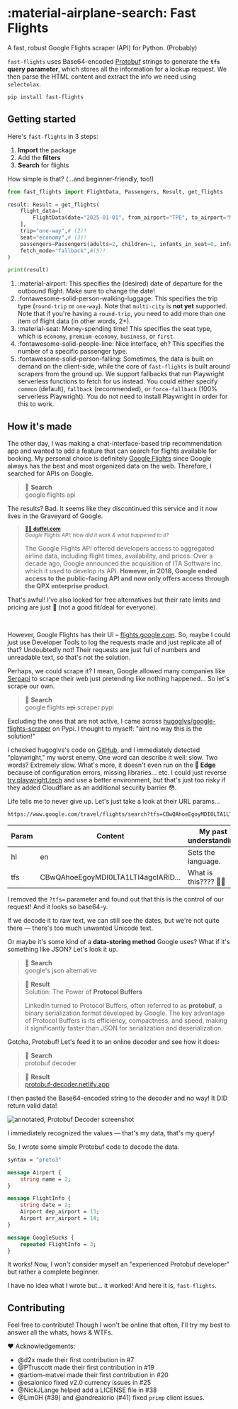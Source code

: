 # :material-airplane-search: Fast Flights
A fast, robust Google Flights scraper (API) for Python. (Probably)

`fast-flights` uses Base64-encoded [Protobuf](https://developers.google.com/protocol-buffers) strings to generate the **`tfs` query parameter**, which stores all the information for a lookup request. We then parse the HTML content and extract the info we need using `selectolax`.

```sh
pip install fast-flights
```

## Getting started
Here's `fast-flights` in 3 steps:

1. **Import** the package
2. Add the **filters**
3. **Search** for flights

How simple is that? (...and beginner-friendly, too!)

```python
from fast_flights import FlightData, Passengers, Result, get_flights

result: Result = get_flights(
    flight_data=[
        FlightData(date="2025-01-01", from_airport="TPE", to_airport="MYJ")# (1)!
    ],
    trip="one-way",# (2)!
    seat="economy",# (3)!
    passengers=Passengers(adults=2, children=1, infants_in_seat=0, infants_on_lap=0),# (4)!
    fetch_mode="fallback",#(5)!
)

print(result)
```

1. :material-airport: This specifies the (desired) date of departure for the outbound flight. Make sure to change the date!
2. :fontawesome-solid-person-walking-luggage: This specifies the trip type (`round-trip` or `one-way`). Note that `multi-city` is **not yet** supported. Note that if you're having a `round-trip`, you need to add more than one item of flight data (in other words, 2+).
3. :material-seat: Money-spending time! This specifies the seat type, which is `economy`, `premium-economy`, `business`, or `first`.
4. :fontawesome-solid-people-line: Nice interface, eh? This specifies the number of a specific passenger type.
5. :fontawesome-solid-person-falling: Sometimes, the data is built on demand on the client-side, while the core of `fast-flights` is built around scrapers from the ground up. We support fallbacks that run Playwright serverless functions to fetch for us instead. You could either specify `common` (default), `fallback` (recommended), or `force-fallback` (100% serverless Playwright). You do not need to install Playwright in order for this to work.

## How it's made

The other day, I was making a chat-interface-based trip recommendation app and wanted to add a feature that can search for flights available for booking. My personal choice is definitely [Google Flights](https://flights.google.com) since Google always has the best and most organized data on the web. Therefore, I searched for APIs on Google.

> 🔎 **Search** <br />
> google flights api

The results? Bad. It seems like they discontinued this service and it now lives in the Graveyard of Google.

> <sup><a href="https://duffel.com/blog/google-flights-api" target="_blank">🧏‍♂️ <b>duffel.com</b></a></sup><br />
> <sup><i>Google Flights API: How did it work & what happened to it?</i></b>
>
> The Google Flights API offered developers access to aggregated airline data, including flight times, availability, and prices. Over a decade ago, Google announced the acquisition of ITA Software Inc. which it used to develop its API. **However, in 2018, Google ended access to the public-facing API and now only offers access through the QPX enterprise product**.

That's awful! I've also looked for free alternatives but their rate limits and pricing are just 😬 (not a good fit/deal for everyone).

<br />

However, Google Flights has their UI – [flights.google.com](https://flights.google.com). So, maybe I could just use Developer Tools to log the requests made and just replicate all of that? Undoubtedly not! Their requests are just full of numbers and unreadable text, so that's not the solution.

Perhaps, we could scrape it? I mean, Google allowed many companies like [Serpapi](https://google.com/search?q=serpapi) to scrape their web just pretending like nothing happened... So let's scrape our own.

> 🔎 **Search** <br />
> google flights <s>api</s> scraper pypi

Excluding the ones that are not active, I came across [hugoglvs/google-flights-scraper](https://pypi.org/project/google-flights-scraper) on Pypi. I thought to myself: "aint no way this is the solution!"

I checked hugoglvs's code on [GitHub](https://github.com/hugoglvs/google-flights-scraper), and I immediately detected "playwright," my worst enemy. One word can describe it well: slow. Two words? Extremely slow. What's more, it doesn't even run on the **🗻 Edge** because of configuration errors, missing libraries... etc. I could just reverse [try.playwright.tech](https://try.playwright.tech) and use a better environment, but that's just too risky if they added Cloudflare as an additional security barrier 😳.

Life tells me to never give up. Let's just take a look at their URL params...

```markdown
https://www.google.com/travel/flights/search?tfs=CBwQAhoeEgoyMDI0LTA1LTI4agcIARIDVFBFcgcIARIDTVlKGh4SCjIwMjQtMDUtMzBqBwgBEgNNWUpyBwgBEgNUUEVAAUgBcAGCAQsI____________AZgBAQ&hl=en
```

| Param | Content | My past understanding |
|-------|---------|-----------------------|
| hl    | en      | Sets the language.    |
| tfs   | CBwQAhoeEgoyMDI0LTA1LTI4agcIARID… | What is this???? 🤮🤮 |

I removed the `?tfs=` parameter and found out that this is the control of our request! And it looks so base64-y.

If we decode it to raw text, we can still see the dates, but we're not quite there — there's too much unwanted Unicode text.

Or maybe it's some kind of a **data-storing method** Google uses? What if it's something like JSON? Let's look it up.

> 🔎 **Search** <br />
> google's json alternative

> 🐣 **Result**<br />
> Solution: The Power of **Protocol Buffers**
> 
> LinkedIn turned to Protocol Buffers, often referred to as **protobuf**, a binary serialization format developed by Google. The key advantage of Protocol Buffers is its efficiency, compactness, and speed, making it significantly faster than JSON for serialization and deserialization.

Gotcha, Protobuf! Let's feed it to an online decoder and see how it does:

> 🔎 **Search** <br />
> protobuf decoder

> 🐣 **Result**<br />
> [protobuf-decoder.netlify.app](https://protobuf-decoder.netlify.app)

I then pasted the Base64-encoded string to the decoder and no way! It DID return valid data!

![annotated, Protobuf Decoder screenshot](https://github.com/AWeirdDev/flights/assets/90096971/77dfb097-f961-4494-be88-3640763dbc8c)

I immediately recognized the values — that's my data, that's my query!

So, I wrote some simple Protobuf code to decode the data.

```protobuf
syntax = "proto3"

message Airport {
    string name = 2;
}

message FlightInfo {
    string date = 2;
    Airport dep_airport = 13;
    Airport arr_airport = 14;
}

message GoogleSucks {
    repeated FlightInfo = 3;
}
```

It works! Now, I won't consider myself an "experienced Protobuf developer" but rather a complete beginner.

I have no idea what I wrote but... it worked! And here it is, `fast-flights`.


## Contributing

Feel free to contribute! Though I won't be online that often, I'll try my best to answer all the whats, hows & WTFs.

:heart: Acknowledgements:

- @d2x made their first contribution in #7
- @PTruscott made their first contribution in #19
- @artiom-matvei made their first contribution in #20
- @esalonico fixed v2.0 currency issues in #25
- @NickJLange helped add a LICENSE file in #38
- @Lim0H (#39) and @andreaiorio (#41) fixed `primp` client issues.
